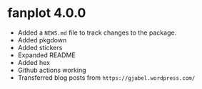 # fanplot 4.0.0

* Added a `NEWS.md` file to track changes to the package.
* Added pkgdown
* Added stickers
* Expanded README
* Added hex
* Github actions working
* Transferred blog posts from `https://gjabel.wordpress.com/` 


